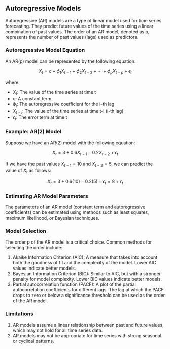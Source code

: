 ## Autoregressive Models

Autoregressive (AR) models are a type of linear model used for time series forecasting. They predict future values of the time series using a linear combination of past values. The order of an AR model, denoted as p, represents the number of past values (lags) used as predictors.

### Autoregressive Model Equation

An AR(p) model can be represented by the following equation:

$$
X_t = c + \phi_1 X_{t-1} + \phi_2 X_{t-2} + \cdots + \phi_p X_{t-p} + \epsilon_t
$$

where:
- $X_t$: The value of the time series at time t
- $c$: A constant term
- $\phi_i$: The autoregressive coefficient for the i-th lag
- $X_{t-i}$: The value of the time series at time t-i (i-th lag)
- $\epsilon_t$: The error term at time t

### Example: AR(2) Model

Suppose we have an AR(2) model with the following equation:

$$
X_t = 3 + 0.6X_{t-1} - 0.2X_{t-2} + \epsilon_t
$$

If we have the past values $X_{t-1} = 10$ and $X_{t-2} = 5$, we can predict the value of $X_t$ as follows:

$$
X_t = 3 + 0.6(10) - 0.2(5) + \epsilon_t = 8 + \epsilon_t
$$

### Estimating AR Model Parameters

The parameters of an AR model (constant term and autoregressive coefficients) can be estimated using methods such as least squares, maximum likelihood, or Bayesian techniques.

### Model Selection

The order p of the AR model is a critical choice. Common methods for selecting the order include:
1. Akaike Information Criterion (AIC): A measure that takes into account both the goodness of fit and the complexity of the model. Lower AIC values indicate better models.
2. Bayesian Information Criterion (BIC): Similar to AIC, but with a stronger penalty for model complexity. Lower BIC values indicate better models.
3. Partial autocorrelation function (PACF): A plot of the partial autocorrelation coefficients for different lags. The lag at which the PACF drops to zero or below a significance threshold can be used as the order of the AR model.

### Limitations

1. AR models assume a linear relationship between past and future values, which may not hold for all time series data.
2. AR models may not be appropriate for time series with strong seasonal or cyclical patterns.
